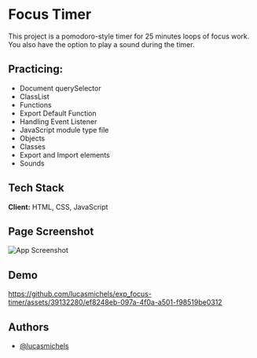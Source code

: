 
# Focus Timer

This project is a pomodoro-style timer for 25 minutes loops of focus work. You also have the option to play a sound during the timer.
## Practicing:

- Document querySelector
- ClassList
- Functions
- Export Default Function
- Handling Event Listener
- JavaScript module type file
- Objects
- Classes
- Export and Import elements 
- Sounds

## Tech Stack

**Client:** HTML, CSS, JavaScript

## Page Screenshot

![App Screenshot](https://i.imgur.com/cqguvwq.png)






## Demo



https://github.com/lucasmichels/exp_focus-timer/assets/39132280/ef8248eb-097a-4f0a-a501-f98519be0312



## Authors

- [@lucasmichels](https://www.github.com/lucasmichels)

